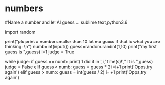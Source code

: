 # numbers
#Name a number and let AI guess ... sublime text,python3.6

import random

print("pls print a number smaller than 10 let me guess if that is what you are thinking: \n")
numb=int(input())
guess=random.randint(1,10)
print("my first guess is ",guess)
i=1
judge = True

while judge:
	if guess == numb:
		print('I did it in ',i,' time(s)!'," It is ",guess)
		judge = False
	elif guess < numb:
		guess = guess * 2
		i=i+1
		print('Opps,try again')
	elif guess > numb:
		guess = int(guess / 2)
		i=i+1
		print('Opps,try again')	

